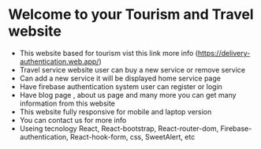 # Welcome to your Tourism and Travel website

- This website based for tourism vist this link more info (https://delivery-authentication.web.app/)
- Travel service website user can buy a new service or remove service
- Can add a new service it will be displayed home service page
- Have firebase authentication system user can register or login 
- Have blog page , about us page and many more you can get many information from this website
- This website fully responsive for mobile and laptop version
- You can contact us for more info
- Useing tecnology React, React-bootstrap, React-router-dom, Firebase-authentication, React-hook-form, css, SweetAlert, etc
